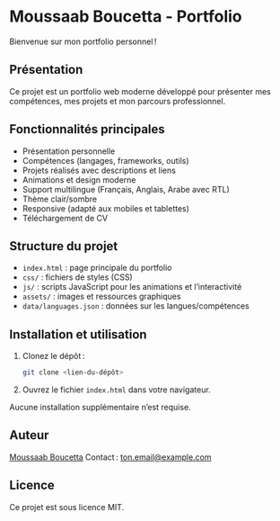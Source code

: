 # Moussaab Boucetta - Portfolio

Bienvenue sur mon portfolio personnel !

## Présentation

Ce projet est un portfolio web moderne développé pour présenter mes compétences, mes projets et mon parcours professionnel.

## Fonctionnalités principales

- Présentation personnelle
- Compétences (langages, frameworks, outils)
- Projets réalisés avec descriptions et liens
- Animations et design moderne
- Support multilingue (Français, Anglais, Arabe avec RTL)
- Thème clair/sombre
- Responsive (adapté aux mobiles et tablettes)
- Téléchargement de CV

## Structure du projet

- `index.html` : page principale du portfolio
- `css/` : fichiers de styles (CSS)
- `js/` : scripts JavaScript pour les animations et l’interactivité
- `assets/` : images et ressources graphiques
- `data/languages.json` : données sur les langues/compétences

## Installation et utilisation

1. Clonez le dépôt :
   ```bash
   git clone <lien-du-dépôt>
   ```
2. Ouvrez le fichier `index.html` dans votre navigateur.

Aucune installation supplémentaire n’est requise.

## Auteur

[Moussaab Boucetta](https://www.linkedin.com/in/ton-profil)
Contact : ton.email@example.com

## Licence

Ce projet est sous licence MIT. 